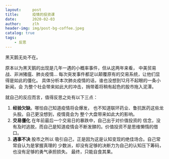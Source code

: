 ```yaml
---
layout:     post
title:      疫情的投资课
date:       2020-02-03
author:     zlh
header-img: img/post-bg-coffee.jpeg
catalog: true
tags:
    - 反思
---
```


黑天鹅无处不在。

原本以为黑天鹅的出现是几年一遇的小概率事件，但从这两年来看，
中美贸易战、非洲猪瘟、肺炎疫情...
每次突发事件都足以颠覆原有的交易系统，让他们显得是如此的僵化。
具体分析本次肺炎疫情的话，谁也没想到12月不起眼的一条小新闻，会
为整个社会带来如此大的冲击，捎带着将稍有起色的股市拖入泥潭。

就自己的反应而言，值得反思之处有以下三点：

1. **经验欠缺**。哪怕自己知道疫情将会爆发，
也不知道联环药业、鲁抗医药这些龙头股。自己更没想到，疫情竟会为
整个大盘带来如此大的影响。
2. **交易僵化** 在年前最后一个交易日的暴跌中，自己出于对价值投资的
信念，没有及时逃脱，而自己是知道疫情会不断发酵的。价值投资不是思维懒惰的借口。
3. **遇事不决** 股市之所以
吸引自己，正是因为这是认知变现的绝佳场合。自己常常自认为是掌握真理的
少数派，却没有足够的决断力为自己的认知压下筹码，也没有足够的勇气承担损失。
最终，只能自食其果。

